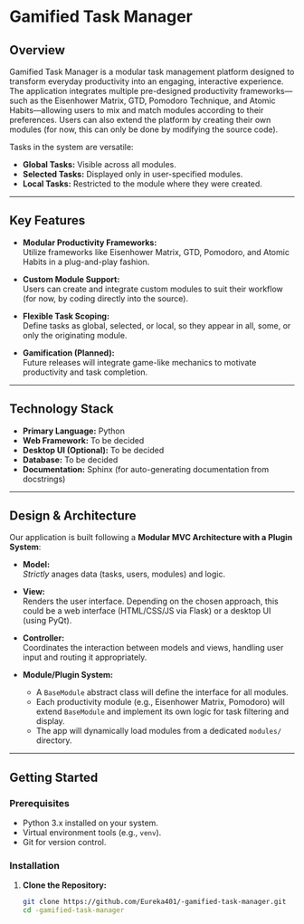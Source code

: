 # Gamified Task Manager

## Overview

Gamified Task Manager is a modular task management platform designed to transform everyday productivity into an engaging, interactive experience. The application integrates multiple pre-designed productivity frameworks—such as the Eisenhower Matrix, GTD, Pomodoro Technique, and Atomic Habits—allowing users to mix and match modules according to their preferences. Users can also extend the platform by creating their own modules (for now, this can only be done by modifying the source code).

Tasks in the system are versatile:
- **Global Tasks:** Visible across all modules.
- **Selected Tasks:** Displayed only in user-specified modules.
- **Local Tasks:** Restricted to the module where they were created.

---

## Key Features

- **Modular Productivity Frameworks:**  
  Utilize frameworks like Eisenhower Matrix, GTD, Pomodoro, and Atomic Habits in a plug-and-play fashion.

- **Custom Module Support:**  
  Users can create and integrate custom modules to suit their workflow (for now, by coding directly into the source).

- **Flexible Task Scoping:**  
  Define tasks as global, selected, or local, so they appear in all, some, or only the originating module.

- **Gamification (Planned):**  
  Future releases will integrate game-like mechanics to motivate productivity and task completion.

---

## Technology Stack

- **Primary Language:** Python
- **Web Framework:** To be decided
- **Desktop UI (Optional):** To be decided
- **Database:** To be decided
- **Documentation:** Sphinx (for auto-generating documentation from docstrings)

---

## Design & Architecture

Our application is built following a **Modular MVC Architecture with a Plugin System**:

- **Model:**  
  *Strictly* anages data (tasks, users, modules) and logic.

- **View:**  
  Renders the user interface. Depending on the chosen approach, this could be a web interface (HTML/CSS/JS via Flask) or a desktop UI (using PyQt).

- **Controller:**  
  Coordinates the interaction between models and views, handling user input and routing it appropriately.

- **Module/Plugin System:**  
  - A `BaseModule` abstract class will define the interface for all modules.
  - Each productivity module (e.g., Eisenhower Matrix, Pomodoro) will extend `BaseModule` and implement its own logic for task filtering and display.
  - The app will dynamically load modules from a dedicated `modules/` directory.

---

## Getting Started

### Prerequisites

- Python 3.x installed on your system.
- Virtual environment tools (e.g., `venv`).
- Git for version control.

### Installation

1. **Clone the Repository:**

   ```bash
   git clone https://github.com/Eureka401/-gamified-task-manager.git
   cd -gamified-task-manager
